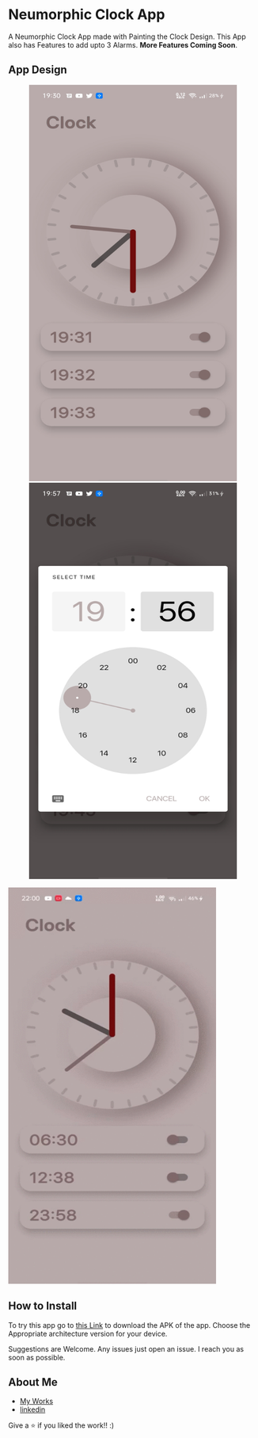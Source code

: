 # Neumorphic Clock App

A Neumorphic Clock App made with Painting the Clock Design. This App also has Features to 
add upto 3 Alarms. **More Features Coming Soon**.

## App Design
<p align = "middle">
<img src = "/screenshots/homescreen.jpg" width="420" height = "800"></img>
<img src = "/screenshots/choose_time.jpg" width="420" height = "800"></img>
</p>

<img src = "/screenshots/video.gif" width="420" height = "800"></img>


## How to Install

To try this app go to [this Link]() to download the APK of the app. Choose the Appropriate
architecture version for your device.

Suggestions are Welcome. Any issues just open an issue. I reach you as soon as possible.

## About Me
- [My Works](https://github.com/Poujhit)
- [linkedin](https://www.linkedin.com/in/poujhit-mu-41586a194/)

Give a ⭐ if you liked the work!! :)
